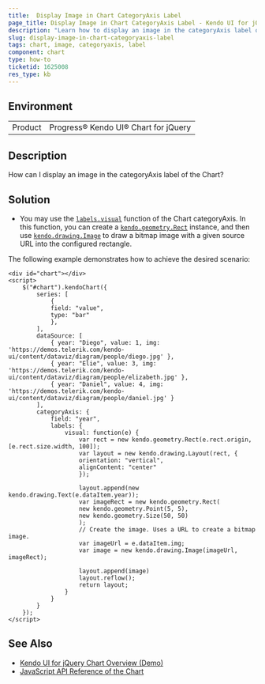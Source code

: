 ```yaml
---
title:  Display Image in Chart CategoryAxis Label
page_title: Display Image in Chart CategoryAxis Label - Kendo UI for jQuery Chart
description: "Learn how to display an image in the categoryAxis label of the Kendo UI Chart for jQuery."
slug: display-image-in-chart-categoryaxis-label
tags: chart, image, categoryaxis, label
component: chart
type: how-to
ticketid: 1625008
res_type: kb
---
```


## Environment

<table>
 <tr>
  <td>Product</td>
  <td>Progress® Kendo UI® Chart for jQuery</td>
 </tr>
</table>

## Description

How can I display an image in the categoryAxis label of the Chart?

## Solution

* You may use the [`labels.visual`](/api/javascript/dataviz/ui/chart/configuration/categoryaxis.labels#categoryaxislabelsvisual) function of the Chart categoryAxis. In this function, you can create a [`kendo.geometry.Rect`](/api/javascript/geometry/rect) instance, and then use [`kendo.drawing.Image`](/api/javascript/drawing/image) to draw a bitmap image with a given source URL into the configured rectangle.

The following example demonstrates how to achieve the desired scenario: 
```dojo
<div id="chart"></div>
<script>
    $("#chart").kendoChart({
        series: [
            { 
            field: "value",
            type: "bar"
            },
        ],
        dataSource: [
            { year: "Diego", value: 1, img: 'https://demos.telerik.com/kendo-ui/content/dataviz/diagram/people/diego.jpg' },
            { year: "Elie", value: 3, img: 'https://demos.telerik.com/kendo-ui/content/dataviz/diagram/people/elizabeth.jpg' },
            { year: "Daniel", value: 4, img: 'https://demos.telerik.com/kendo-ui/content/dataviz/diagram/people/daniel.jpg' }
        ],
        categoryAxis: {
            field: "year",
            labels: {
                visual: function(e) {
                    var rect = new kendo.geometry.Rect(e.rect.origin, [e.rect.size.width, 100]);
                    var layout = new kendo.drawing.Layout(rect, {
                    orientation: "vertical",
                    alignContent: "center"
                    });
                    
                    layout.append(new kendo.drawing.Text(e.dataItem.year));
                    var imageRect = new kendo.geometry.Rect(
                    new kendo.geometry.Point(5, 5),
                    new kendo.geometry.Size(50, 50)
                    );
                    // Create the image. Uses a URL to create a bitmap image.             
                    var imageUrl = e.dataItem.img;
                    var image = new kendo.drawing.Image(imageUrl, imageRect);

                    layout.append(image)
                    layout.reflow();
                    return layout;
                }
            }
        }
    });
</script>
```

## See Also
* [Kendo UI for jQuery Chart Overview (Demo)](https://demos.telerik.com/kendo-ui/charts/index)
* [JavaScript API Reference of the Chart](/api/javascript/dataviz/ui/chart)
